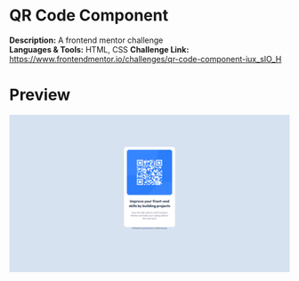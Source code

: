# QR Code Component

**Description:** A frontend mentor challenge<br>
**Languages & Tools:** HTML, CSS
**Challenge Link:** https://www.frontendmentor.io/challenges/qr-code-component-iux_sIO_H

# Preview
![](https://github.com/NotYoel/Web-Development-Projects/blob/main/Frontend%20Mentor%20Projects/QR%20Code%20Component/photos/Screenshot.png)
